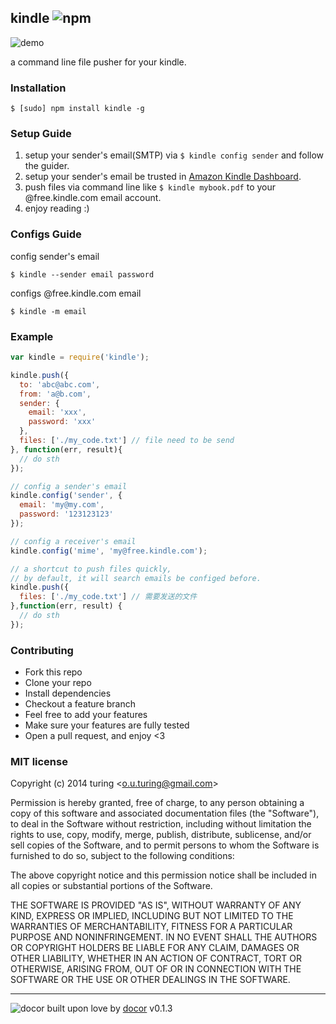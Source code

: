 ## kindle ![npm](https://badge.fury.io/js/kindle.png)

![demo](http://ww3.sinaimg.cn/large/61ff0de3gw1e6wsmhtwdgj20jv0eddh9.jpg)

a command line file pusher for your kindle.

### Installation
```
$ [sudo] npm install kindle -g
```

### Setup Guide

1. setup your sender's email(SMTP) via `$ kindle config sender` and follow the guider.
2. setup your sender's email be trusted in [Amazon Kindle Dashboard](#/#).
3. push files via command line like `$ kindle mybook.pdf` to your @free.kindle.com email account.
3. enjoy reading :)

### Configs Guide

config sender's email
```
$ kindle --sender email password
```
configs @free.kindle.com email
```
$ kindle -m email
```

### Example

```javascript
var kindle = require('kindle');

kindle.push({
  to: 'abc@abc.com',
  from: 'a@b.com',
  sender: {
    email: 'xxx',
    password: 'xxx'
  },
  files: ['./my_code.txt'] // file need to be send
}, function(err, result){
  // do sth
});

// config a sender's email
kindle.config('sender', {
  email: 'my@my.com',
  password: '123123123'
});

// config a receiver's email
kindle.config('mime', 'my@free.kindle.com');

// a shortcut to push files quickly,
// by default, it will search emails be configed before.
kindle.push({
  files: ['./my_code.txt'] // 需要发送的文件
},function(err, result) {
  // do sth
});
```

### Contributing
- Fork this repo
- Clone your repo
- Install dependencies
- Checkout a feature branch
- Feel free to add your features
- Make sure your features are fully tested
- Open a pull request, and enjoy <3

### MIT license
Copyright (c) 2014 turing &lt;o.u.turing@gmail.com&gt;

Permission is hereby granted, free of charge, to any person obtaining a copy
of this software and associated documentation files (the &quot;Software&quot;), to deal
in the Software without restriction, including without limitation the rights
to use, copy, modify, merge, publish, distribute, sublicense, and/or sell
copies of the Software, and to permit persons to whom the Software is
furnished to do so, subject to the following conditions:

The above copyright notice and this permission notice shall be included in
all copies or substantial portions of the Software.

THE SOFTWARE IS PROVIDED &quot;AS IS&quot;, WITHOUT WARRANTY OF ANY KIND, EXPRESS OR
IMPLIED, INCLUDING BUT NOT LIMITED TO THE WARRANTIES OF MERCHANTABILITY,
FITNESS FOR A PARTICULAR PURPOSE AND NONINFRINGEMENT. IN NO EVENT SHALL THE
AUTHORS OR COPYRIGHT HOLDERS BE LIABLE FOR ANY CLAIM, DAMAGES OR OTHER
LIABILITY, WHETHER IN AN ACTION OF CONTRACT, TORT OR OTHERWISE, ARISING FROM,
OUT OF OR IN CONNECTION WITH THE SOFTWARE OR THE USE OR OTHER DEALINGS IN
THE SOFTWARE.

---
![docor](https://cdn1.iconfinder.com/data/icons/windows8_icons_iconpharm/26/doctor.png)
built upon love by [docor](https://github.com/turingou/docor.git) v0.1.3
